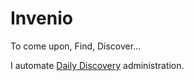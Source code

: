 Invenio
===
To come upon, Find, Discover...

I automate [Daily Discovery](https://github.com/dailydiscovery/dailydiscovery) administration.
